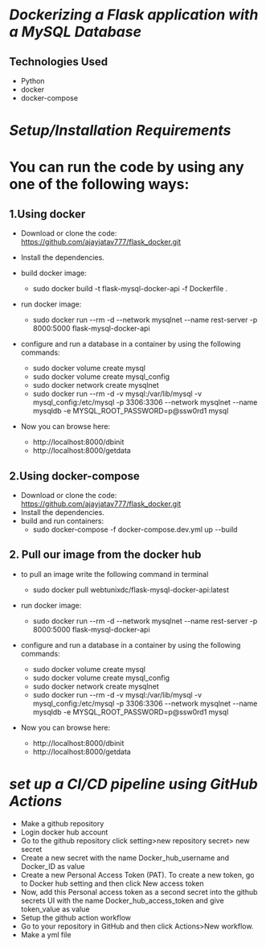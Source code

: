 
# _Dockerizing a Flask application with a MySQL Database_

## Technologies Used

* Python
* docker
* docker-compose

# _Setup/Installation Requirements_

# You can run the code by using any one of the following ways:

## 1.Using docker

- Download or clone the code: https://github.com/ajayjatav777/flask_docker.git
- Install the dependencies.
- build docker image:
	- sudo docker build -t flask-mysql-docker-api -f Dockerfile .
- run docker image:
	- sudo docker run --rm -d --network mysqlnet --name rest-server -p 8000:5000 flask-mysql-docker-api
- configure and run a database in a container by using the following commands:
	- sudo docker volume create mysql
	- sudo docker volume create mysql_config
	- sudo docker network create mysqlnet
	- sudo docker run --rm -d -v mysql:/var/lib/mysql -v mysql_config:/etc/mysql -p 3306:3306 --network mysqlnet --name mysqldb -e MYSQL_ROOT_PASSWORD=p@ssw0rd1 mysql	

- Now you can browse here:
  - http://localhost:8000/dbinit
  - http://localhost:8000/getdata
	
## 2.Using docker-compose

- Download or clone the code: https://github.com/ajayjatav777/flask_docker.git
- Install the dependencies.
- build and run containers:
	- sudo docker-compose -f docker-compose.dev.yml up --build

## 2. Pull our image from the docker hub

- to pull an image write the following command in terminal
	- sudo docker pull webtunixdc/flask-mysql-docker-api:latest
- run docker image:
	- sudo docker run --rm -d --network mysqlnet --name rest-server -p 8000:5000 flask-mysql-docker-api
- configure and run a database in a container by using the following commands:
	- sudo docker volume create mysql
	- sudo docker volume create mysql_config
	- sudo docker network create mysqlnet
	- sudo docker run --rm -d -v mysql:/var/lib/mysql -v mysql_config:/etc/mysql -p 3306:3306 --network mysqlnet --name mysqldb -e MYSQL_ROOT_PASSWORD=p@ssw0rd1 mysql	

- Now you can browse here:
  - http://localhost:8000/dbinit
  - http://localhost:8000/getdata
# _set up a CI/CD pipeline using GitHub Actions_
  - Make a github repository
  - Login docker hub account 
  - Go to the github repository click setting>new repository secret> new secret
  - Create a new secret with the name Docker_hub_username and Docker_ID as value
  - Create a new Personal Access Token (PAT). To create a new token, go to Docker hub setting and then click New access token
  - Now, add this Personal access token as a second secret into the github secrets UI with the name Docker_hub_access_token and give token_value as value
  - Setup the github action workflow
  - Go to your repository in GitHub and then click Actions>New workflow.
  - Make a yml file

	
